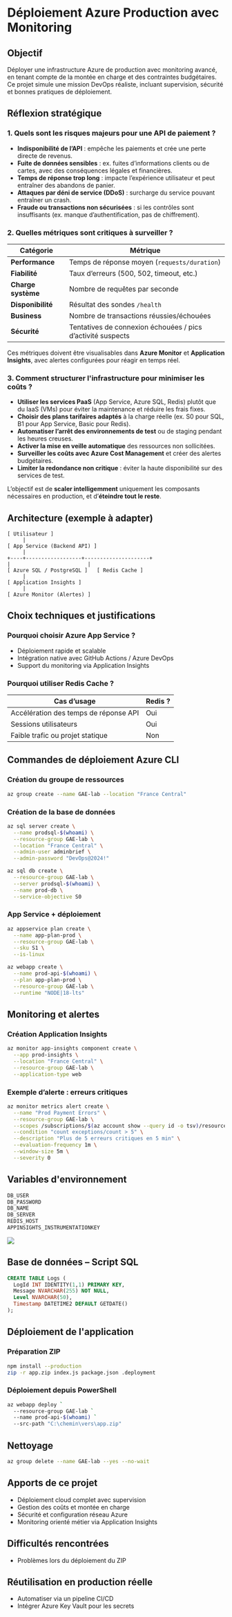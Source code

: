 # Déploiement Azure Production avec Monitoring

## Objectif

Déployer une infrastructure Azure de production avec monitoring avancé, en tenant compte de la montée en charge et des contraintes budgétaires. Ce projet simule une mission DevOps réaliste, incluant supervision, sécurité et bonnes pratiques de déploiement.

## Réflexion stratégique

### 1. Quels sont les risques majeurs pour une API de paiement ?

- **Indisponibilité de l’API** : empêche les paiements et crée une perte directe de revenus.
- **Fuite de données sensibles** : ex. fuites d’informations clients ou de cartes, avec des conséquences légales et financières.
- **Temps de réponse trop long** : impacte l’expérience utilisateur et peut entraîner des abandons de panier.
- **Attaques par déni de service (DDoS)** : surcharge du service pouvant entraîner un crash.
- **Fraude ou transactions non sécurisées** : si les contrôles sont insuffisants (ex. manque d’authentification, pas de chiffrement).

### 2. Quelles métriques sont critiques à surveiller ?

| Catégorie               | Métrique                                 |
|-------------------------|------------------------------------------|
| **Performance**         | Temps de réponse moyen (`requests/duration`) |
| **Fiabilité**           | Taux d’erreurs (500, 502, timeout, etc.) |
| **Charge système**      | Nombre de requêtes par seconde           |
| **Disponibilité**       | Résultat des sondes `/health`            |
| **Business**            | Nombre de transactions réussies/échouées |
| **Sécurité**            | Tentatives de connexion échouées / pics d’activité suspects |

Ces métriques doivent être visualisables dans **Azure Monitor** et **Application Insights**, avec alertes configurées pour réagir en temps réel.

### 3. Comment structurer l'infrastructure pour minimiser les coûts ?

- **Utiliser les services PaaS** (App Service, Azure SQL, Redis) plutôt que du IaaS (VMs) pour éviter la maintenance et réduire les frais fixes.
- **Choisir des plans tarifaires adaptés** à la charge réelle (ex. S0 pour SQL, B1 pour App Service, Basic pour Redis).
- **Automatiser l’arrêt des environnements de test** ou de staging pendant les heures creuses.
- **Activer la mise en veille automatique** des ressources non sollicitées.
- **Surveiller les coûts avec Azure Cost Management** et créer des alertes budgétaires.
- **Limiter la redondance non critique** : éviter la haute disponibilité sur des services de test.

L’objectif est de **scaler intelligemment** uniquement les composants nécessaires en production, et d’**éteindre tout le reste**.

## Architecture (exemple à adapter)

```
[ Utilisateur ]
     |
[ App Service (Backend API) ]
     |
+----+------------------+---------------------+
|                         |                  
[ Azure SQL / PostgreSQL ]   [ Redis Cache ] 
     |
[ Application Insights ]
     |
[ Azure Monitor (Alertes) ]
```

## Choix techniques et justifications

### Pourquoi choisir **Azure App Service** ?
- Déploiement rapide et scalable
- Intégration native avec GitHub Actions / Azure DevOps
- Support du monitoring via Application Insights

### Pourquoi utiliser **Redis Cache** ?
| Cas d’usage                            | Redis ? |
|----------------------------------------|---------|
| Accélération des temps de réponse API  | Oui     |
| Sessions utilisateurs                  | Oui     |
| Faible trafic ou projet statique       | Non     |

## Commandes de déploiement Azure CLI

### Création du groupe de ressources
```bash
az group create --name GAE-lab --location "France Central"
```

### Création de la base de données
```bash
az sql server create \
  --name prodsql-$(whoami) \
  --resource-group GAE-lab \
  --location "France Central" \
  --admin-user adminbrief \
  --admin-password "DevOps@2024!"

az sql db create \
  --resource-group GAE-lab \
  --server prodsql-$(whoami) \
  --name prod-db \
  --service-objective S0
```

### App Service + déploiement
```bash
az appservice plan create \
  --name app-plan-prod \
  --resource-group GAE-lab \
  --sku S1 \
  --is-linux

az webapp create \
  --name prod-api-$(whoami) \
  --plan app-plan-prod \
  --resource-group GAE-lab \
  --runtime "NODE|18-lts"
```

## Monitoring et alertes

### Création Application Insights
```bash
az monitor app-insights component create \
  --app prod-insights \
  --location "France Central" \
  --resource-group GAE-lab \
  --application-type web
```

### Exemple d’alerte : erreurs critiques
```bash
az monitor metrics alert create \
  --name "Prod Payment Errors" \
  --resource-group GAE-lab \
  --scopes /subscriptions/$(az account show --query id -o tsv)/resourceGroups/GAE-lab/providers/Microsoft.Insights/components/prod-insights \
  --condition "count exceptions/count > 5" \
  --description "Plus de 5 erreurs critiques en 5 min" \
  --evaluation-frequency 1m \
  --window-size 5m \
  --severity 0
```
## Variables d'environnement

```bash
DB_USER
DB_PASSWORD
DB_NAME
DB_SERVER
REDIS_HOST
APPINSIGHTS_INSTRUMENTATIONKEY
```
![](/images/variables.png)

## Base de données – Script SQL

```sql
CREATE TABLE Logs (
  LogId INT IDENTITY(1,1) PRIMARY KEY,
  Message NVARCHAR(255) NOT NULL,
  Level NVARCHAR(50),
  Timestamp DATETIME2 DEFAULT GETDATE()
);
```

## Déploiement de l'application

### Préparation ZIP
```bash
npm install --production
zip -r app.zip index.js package.json .deployment
```

### Déploiement depuis PowerShell
```bash
az webapp deploy `
  --resource-group GAE-lab `
  --name prod-api-$(whoami) `
  --src-path "C:\chemin\vers\app.zip"
```

## Nettoyage
```bash
az group delete --name GAE-lab --yes --no-wait
```

## Apports de ce projet

- Déploiement cloud complet avec supervision
- Gestion des coûts et montée en charge
- Sécurité et configuration réseau Azure
- Monitoring orienté métier via Application Insights

## Difficultés rencontrées

- Problèmes lors du déploiement du ZIP

## Réutilisation en production réelle

- Automatiser via un pipeline CI/CD
- Intégrer Azure Key Vault pour les secrets
